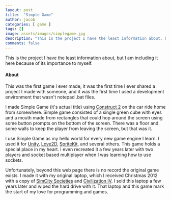 ```yaml
---
layout: post
title:  "Simple Game"
author: jacob
categories: [ game ]
tags: []
image: assets/images/simplegame.jpg
description: "This is the project I have the least information about, but I am including it here because of its importance to myself. "
comments: false
---
```


This is the project I have the least information about, but I am including it here because of its importance to myself. 

#### About

This was the first game I ever made, it was the first time I ever shared a project I made with someone, and it was the first time I used a development environment that wasn't notepad .bat files.

I made Simple Game (it's actual title) using [Construct 2](https://www.scirra.com/construct2) on the car ride home from somewhere. Simple game consisted of a single green cube with eyes and a mouth made from rectangles that could hop around the screen using some button prompts on the bottom of the screen. There was a floor and some walls to keep the player from leaving the screen, but that was it.

I use Simple Game as my hello world for every new game engine I learn. I used it for [Unity](https://unity3d.com), [Love2D](https://love2d.org), [SpriteKit](https://developer.apple.com/spritekit/), and several others. This game holds a special place in my heart. I even recreated it a few years later with two players and socket based multiplayer when I was learning how to use sockets.

Unfortunately, beyond this web page there is no record the original game exists. I made it with my original laptop, which I received Christmas 2012 with a copy of [SimCity Societies](https://www.origin.com/usa/en-us/store/simcity/simcity-societies) and [Civilization IV](http://www.2kgames.com/civ4/). I sold this laptop a few years later and wiped the hard drive with it. That laptop and this game mark the start of my love for programming and games.